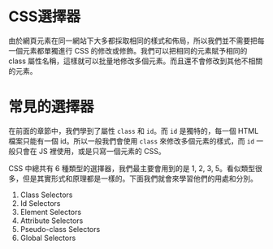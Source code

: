 # CSS選擇器

由於網頁元素在同一網站下大多都採取相同的樣式和佈局，所以我們並不需要把每一個元素都單獨進行 CSS 的修改或修飾。我們可以把相同的元素賦予相同的 class 屬性名稱，這樣就可以批量地修改多個元素。而且還不會修改到其他不相關的元素。

# 常見的選擇器

在前面的章節中，我們學到了屬性 `class` 和 `id`。而 `id` 是獨特的，每一個 HTML 檔案只能有一個 id。所以一般我們會使用 `class` 來修改多個元素的樣式，而 `id` 一般只會在 JS 裡使用，或是只寫一個元素的 CSS。

CSS 中總共有 6 種類型的選擇器，我們最主要會用到的是 1, 2, 3, 5。看似類型很多，但是其實形式和原理都是一樣的。下面我們就會來學習他們的用處和分別。

1. Class Selectors
2. Id Selectors
3. Element Selectors
4. Attribute Selectors
5. Pseudo-class Selectors
6. Global Selectors